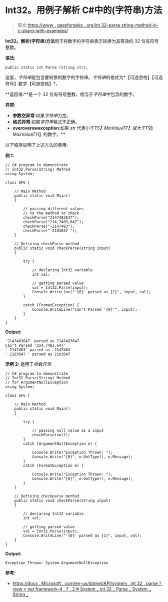 # Int32。用例子解析 C#中的(字符串)方法

> 原文:[https://www . geesforgeks . org/int 32-parse string-method-in-c-sharp-with-examples/](https://www.geeksforgeeks.org/int32-parsestring-method-in-c-sharp-with-examples/)

**Int32。解析(字符串)方法**用于将数字的字符串表示转换为其等效的 32 位有符号整数。

**语法:**

```
public static int Parse (string str);
```

这里，*字符串*是包含要转换的数字的字符串。*字符串*的格式为*【可选空格】【可选符号】数字【可选空格】*。

**返回值:**是一个 32 位有符号整数，相当于*字符串*中包含的数字。

**异常:**

*   **参数空异常**:如果*字符串*为空。
*   **格式异常**:如果*字符串*格式不正确。
*   **overoverowexception**:如果 *str* 代表小于*T5】MinValueT7】或大于*T9】MaxValueT11】的数字。**

以下程序说明了上述方法的使用:

**例 1:**

```
// C# program to demonstrate
// Int32.Parse(String) Method
using System;

class GFG {

    // Main Method
    public static void Main()
    {

        // passing different values
        // to the method to check
        checkParse("2147483647");
        checkParse("214,7483,647");
        checkParse("-2147483");
        checkParse(" 2183647 ");
    }

    // Defining checkParse method
    public static void checkParse(string input)
    {

        try {

            // declaring Int32 variable
            int val;

            // getting parsed value
            val = Int32.Parse(input);
            Console.WriteLine("'{0}' parsed as {1}", input, val);
        }

        catch (FormatException) {
            Console.WriteLine("Can't Parsed '{0}'", input);
        }
    }
}
```

**Output:**

```
'2147483647' parsed as 2147483647
Can't Parsed '214,7483,647'
'-2147483' parsed as -2147483
' 2183647 ' parsed as 2183647

```

**示例 2:** 适用于*参数异常*

```
// C# program to demonstrate
// Int32.Parse(String) Method
// for ArgumentNullException
using System;

class GFG {

    // Main Method
    public static void Main()
    {

        try {

            // passing null value as a input
            checkParse(null);
        }
        catch (ArgumentNullException e) {

            Console.Write("Exception Thrown: ");
            Console.Write("{0}", e.GetType(), e.Message);
        }
        catch (FormatException e) {

            Console.Write("Exception Thrown: ");
            Console.Write("{0}", e.GetType(), e.Message);
        }
    }

    // Defining checkparse method
    public static void checkParse(string input)
    {

        // declaring Int32 variable
        int val;

        // getting parsed value
        val = Int32.Parse(input);
        Console.WriteLine("'{0}' parsed as {1}", input, val);
    }
}
```

**Output:**

```
Exception Thrown: System.ArgumentNullException

```

**参考:**

*   [https://docs . Microsoft . com/en-us/dotnet/API/system . int 32 . parse？view = net framework-4 . 7 . 2 # System _ int 32 _ Parse _ System _ String _](https://docs.microsoft.com/en-us/dotnet/api/system.int32.parse?view=netframework-4.7.2#System_Int32_Parse_System_String_)